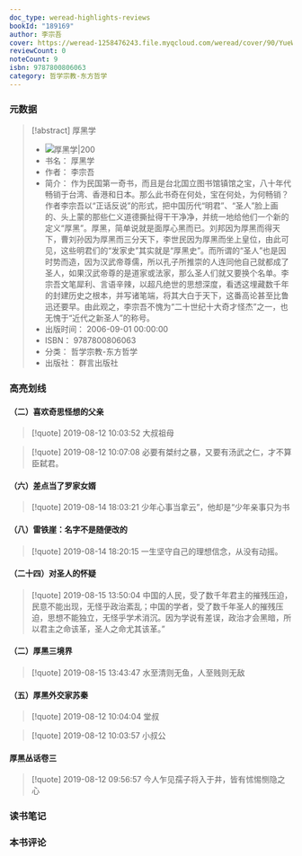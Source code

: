 ```yaml
---
doc_type: weread-highlights-reviews
bookId: "189169"
author: 李宗吾
cover: https://weread-1258476243.file.myqcloud.com/weread/cover/90/YueWen_189169/t7_YueWen_189169.jpg
reviewCount: 0
noteCount: 9
isbn: 9787800806063
category: 哲学宗教-东方哲学
---
```

### 元数据
> [!abstract] 厚黑学
> - ![ 厚黑学|200](https://weread-1258476243.file.myqcloud.com/weread/cover/90/YueWen_189169/t7_YueWen_189169.jpg)
> - 书名： 厚黑学
> - 作者： 李宗吾
> - 简介： 作为民国第一奇书，而且是台北国立图书馆镇馆之宝，八十年代畅销于台湾、香港和日本。那么此书奇在何处，宝在何处，为何畅销？作者李宗吾以“正话反说”的形式，把中国历代“明君”、“圣人”脸上画的、头上蒙的那些仁义道德撕扯得干干净净，并统一地给他们一个新的定义“厚黑”。厚黑，简单说就是面厚心黑而已。刘邦因为厚黑而得天下，曹刘孙因为厚黑而三分天下，李世民因为厚黑而坐上皇位，由此可见，这些明君们的“发家史”其实就是“厚黑史”。而所谓的“圣人”也是因时势而造，因为汉武帝尊儒，所以孔子所推崇的人连同他自己就都成了圣人，如果汉武帝尊的是道家或法家，那么圣人们就又要换个名单。李宗吾文笔犀利、言语辛辣，以超凡绝世的思想深度，看透这埋藏数千年的封建历史之根本，并写诸笔端，将其大白于天下，这番高论甚至比鲁迅还要早。由此观之，李宗吾不愧为“二十世纪十大奇才怪杰”之一，也无愧于“近代之新圣人”的称号。
> - 出版时间： 2006-09-01 00:00:00
> - ISBN： 9787800806063
> - 分类： 哲学宗教-东方哲学
> - 出版社： 群言出版社
### 高亮划线

#### （二）喜欢奇思怪想的父亲
> [!quote] 2019-08-12 10:03:52
> 大叔祖母

> [!quote] 2019-08-12 10:07:08
> 必要有桀纣之暴，又要有汤武之仁，才不算臣弑君。

#### （六）差点当了罗家女婿
> [!quote] 2019-08-14 18:03:21
> 少年心事当拿云”，他却是“少年亲事只为书

#### （八）雷铁崖：名字不是随便改的
> [!quote] 2019-08-14 18:20:15
> 一生坚守自己的理想信念，从没有动摇。

#### （二十四）对圣人的怀疑
> [!quote] 2019-08-15 13:50:04
> 中国的人民，受了数千年君主的摧残压迫，民意不能出现，无怪乎政治紊乱；中国的学者，受了数千年圣人的摧残压迫，思想不能独立，无怪乎学术消沉。因为学说有差误，政治才会黑暗，所以君主之命该革，圣人之命尤其该革。”

#### （二）厚黑三境界
> [!quote] 2019-08-15 13:43:47
> 水至清则无鱼，人至贱则无敌

#### （五）厚黑外交家苏秦
> [!quote] 2019-08-12 10:04:04
> 堂叔

> [!quote] 2019-08-12 10:03:57
> 小叔公

#### 厚黑丛话卷三
> [!quote] 2019-08-12 09:56:57
> 今人乍见孺子将入于井，皆有怵惕恻隐之心

### 读书笔记

### 本书评论
